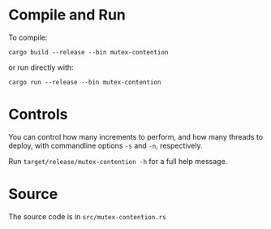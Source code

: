 # Compile and Run

To compile:
```
cargo build --release --bin mutex-contention
```
or run directly with:
```
cargo run --release --bin mutex-contention
```

# Controls

You can control how many increments to perform, and how many threads to deploy,
with commandline options `-s` and `-n`, respectively.

Run `target/release/mutex-contention -h` for a full help message.

# Source

The source code is in `src/mutex-contention.rs`
